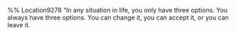%% Location9278 
“In any situation in life, you only have three options. You always have three options. You can change it, you can accept it, or you can leave it. 
